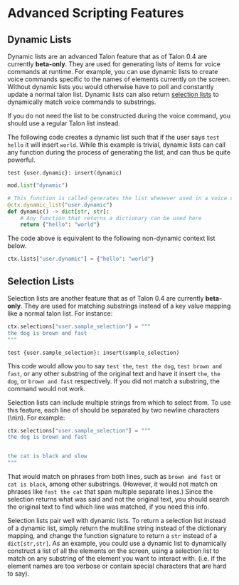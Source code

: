 # Advanced Scripting Features

## Dynamic Lists

Dynamic lists are an advanced Talon feature that as of Talon 0.4 are currently **beta-only**. They are used for generating lists of items for voice commands at runtime. For example, you can use dynamic lists to create voice commands specific to the names of elements currently on the screen. Without dynamic lists you would otherwise have to poll and constantly update a normal talon list. Dynamic lists can also return [selection lists](#selection-lists) to dynamically match voice commands to substrings.

If you do not need the list to be constructed during the voice command, you should use a regular Talon list instead.

The following code creates a dynamic list such that if the user says `test hello` it will insert `world`. While this example is trivial, dynamic lists can call any function during the process of generating the list, and can thus be quite powerful.

```talon
test {user.dynamic}: insert(dynamic)
```

```python
mod.list("dynamic")

# This function is called generates the list whenever used in a voice command
@ctx.dynamic_list("user.dynamic")
def dynamic() -> dict[str, str]:
    # Any function that returns a dictionary can be used here
    return {"hello": "world"}
```

The code above is equivalent to the following non-dynamic context list below.

```python
ctx.lists["user.dynamic"] = {"hello": "world"}
```

## Selection Lists

Selection lists are another feature that as of Talon 0.4 are currently **beta-only**. They are used for matching substrings instead of a key value mapping like a normal talon list. For instance:

```python
ctx.selections["user.sample_selection"] = """
the dog is brown and fast
"""
```

```talon
test {user.sample_selection}: insert(sample_selection)
```

This code would allow you to say `test the`, `test the dog`, `test brown and fast`, or any other substring of the original text and have it insert `the`, `the dog`, or `brown and fast` respectively. If you did not match a substring, the command would not work.

Selection lists can include multiple strings from which to select from. To use this feature, each line of should be separated by two newline characters (\n\n). For example:

```python
ctx.selections["user.sample_selection"] = """
the dog is brown and fast


the cat is black and slow
"""
```

That would match on phrases from both lines, such as `brown and fast` or `cat is black`, among other substrings. (However, it would not match on phrases like `fast the cat` that span multiple separate lines.) Since the selection returns what was said and not the original text, you should search the original text to find which line was matched, if you need this info.

Selection lists pair well with dynamic lists. To return a selection list instead of a dynamic list, simply return the multiline string instead of the dictionary mapping, and change the function signature to return a `str` instead of a `dict[str,str]`. As an example, you could use a dynamic list to dynamically construct a list of all the elements on the screen, using a selection list to match on any substring of the element you want to interact with. (i.e. if the element names are too verbose or contain special characters that are hard to say).
